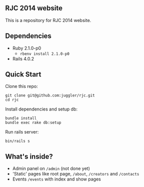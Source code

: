 RJC 2014 website
-

This is a repository for RJC 2014 website.

Dependencies
-

- Ruby 2.1.0-p0
  - `rbenv install 2.1.0-p0`
- Rails 4.0.2

Quick Start
-

Clone this repo:

```
git clone git@github.com:juggler/rjc.git
cd rjc
```

Install dependencies and setup db:

```
bundle install
bundle exec rake db:setup
```

Run rails server:

```
bin/rails s
```

What's inside?
-

- Admin panel on `/admin` (not done yet)
- 'Static' pages like root page, `/about`, `/creators` and `/contacts`
- Events `/events` with index and show pages
